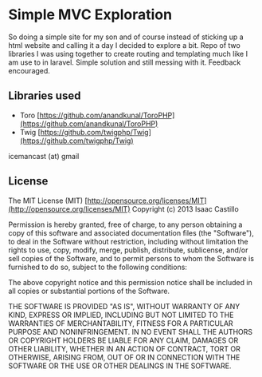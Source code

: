 # Simple MVC Exploration

So doing a simple site for my son and of course instead of sticking up a html website and calling it a day I decided to explore a bit. Repo of two libraries I was using together to create routing and templating much like I am use to in laravel. Simple solution and still messing with it. Feedback encouraged.

## Libraries used

- Toro [https://github.com/anandkunal/ToroPHP](https://github.com/anandkunal/ToroPHP)
- Twig [https://github.com/twigphp/Twig](https://github.com/twigphp/Twig)

icemancast (at) gmail

## License

The MIT License (MIT) [http://opensource.org/licenses/MIT](http://opensource.org/licenses/MIT)
Copyright (c) 2013 Isaac Castillo

Permission is hereby granted, free of charge, to any person obtaining a copy of this software and associated documentation files (the "Software"), to deal in the Software without restriction, including without limitation the rights to use, copy, modify, merge, publish, distribute, sublicense, and/or sell copies of the Software, and to permit persons to whom the Software is furnished to do so, subject to the following conditions:

The above copyright notice and this permission notice shall be included in all copies or substantial portions of the Software.

THE SOFTWARE IS PROVIDED "AS IS", WITHOUT WARRANTY OF ANY KIND, EXPRESS OR IMPLIED, INCLUDING BUT NOT LIMITED TO THE WARRANTIES OF MERCHANTABILITY, FITNESS FOR A PARTICULAR PURPOSE AND NONINFRINGEMENT. IN NO EVENT SHALL THE AUTHORS OR COPYRIGHT HOLDERS BE LIABLE FOR ANY CLAIM, DAMAGES OR OTHER LIABILITY, WHETHER IN AN ACTION OF CONTRACT, TORT OR OTHERWISE, ARISING FROM, OUT OF OR IN CONNECTION WITH THE SOFTWARE OR THE USE OR OTHER DEALINGS IN THE SOFTWARE.